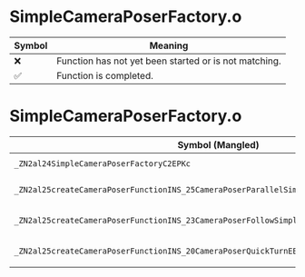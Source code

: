 # SimpleCameraPoserFactory.o
| Symbol | Meaning 
| ------------- | ------------- 
| :x: | Function has not yet been started or is not matching. 
| :white_check_mark: | Function is completed. 


# SimpleCameraPoserFactory.o
| Symbol (Mangled) | Symbol (Demangled) | Decompiled? |
| ------------- |  ------------- | ------------- |
| `_ZN2al24SimpleCameraPoserFactoryC2EPKc` | `al::SimpleCameraPoserFactory::SimpleCameraPoserFactory(char const*)` | :white_check_mark: |
| `_ZN2al25createCameraPoserFunctionINS_25CameraPoserParallelSimpleEEEPNS_11CameraPoserEPKc` | `al::CameraPoser * al::createCameraPoserFunction<al::CameraPoserParallelSimple>(char const*)` | :white_check_mark: |
| `_ZN2al25createCameraPoserFunctionINS_23CameraPoserFollowSimpleEEEPNS_11CameraPoserEPKc` | `al::CameraPoser * al::createCameraPoserFunction<al::CameraPoserFollowSimple>(char const*)` | :white_check_mark: |
| `_ZN2al25createCameraPoserFunctionINS_20CameraPoserQuickTurnEEEPNS_11CameraPoserEPKc` | `al::CameraPoser * al::createCameraPoserFunction<al::CameraPoserQuickTurn>(char const*)` | :white_check_mark: |
